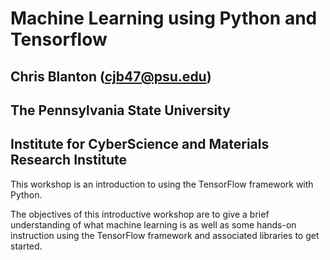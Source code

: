 # Machine Learning using Python and Tensorflow
## Chris Blanton (cjb47@psu.edu)
## The Pennsylvania State University
## Institute for CyberScience and Materials Research Institute

This workshop is an introduction to using the TensorFlow framework 
with Python. 

The objectives of this introductive workshop are to give a 
brief understanding of what machine learning is as well
as some hands-on instruction using the TensorFlow framework
and associated libraries to get started. 